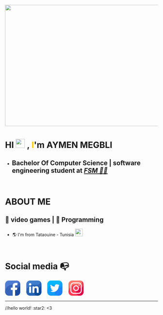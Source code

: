 <!DOCTYPE html>
<html lang="en">
<head>
    <meta charset="UTF-8">
    <meta http-equiv="X-UA-Compatible" content="IE=edge">
    <meta name="viewport" content="width=device-width, initial-scale=1.0">
    <link
    rel="stylesheet"
    href="https://cdnjs.cloudflare.com/ajax/libs/font-awesome/5.15.3/css/all.min.css"/>

</head>
   
<img>
<img src="https://user-images.githubusercontent.com/90506038/212715832-df43c335-1cbd-4583-93f0-55952216dca0.gif" height="400" width="900"></img>
 <h1> HI <img src="https://user-images.githubusercontent.com/90506038/212717400-ef3f5568-9fe4-4cfa-8fd6-35c5955d0fad.gif" height="30" width="30"/>  ,<a style="color: rgb(255, 200, 0);"> I</a>'m AYMEN MEGBLI</h1>    
<span class="hr"></span></html><ul><li>
<h2 style="margin-left: -1px;">Bachelor Of Computer Science | software engineering student at <a href="https://www.fsm.rnu.tn" ><i>FSM 👨‍💻</i></a> </h2></li></ul>
<BR><h1>ABOUT ME</h1>
<span class="hr"></span>
<h2> 🖤  video games | 💙 Programming</H2>
    <ul>
        <LI>🌎 I'm from Tataouine - Tunisia <img height="25" width="25" src="https://camo.githubusercontent.com/7e7654adff865a8de9e1d9edd05b58bc0d51a5d6346b796b155275d9aaca2451/68747470733a2f2f75706c6f61642e77696b696d656469612e6f72672f77696b6970656469612f636f6d6d6f6e732f632f63652f466c61675f6f665f54756e697369612e737667"/></LI>
    </ul>
    <BR><h1>Social media 📭</h1>
        <div class="social-links">
          <a href="https://www.facebook.com/aymen.meguebli"><i class="fab fa-facebook-f"><img  height="50" width="50" src="facebook.png"></img></a>
              &nbsp;&nbsp;&nbsp; 
          <a href="https://www.linkedin.com/in/aymen-megbli-70380b231/?originalSubdomain=tn"><img  height="50" width="50" src="linkedin.png"></img></i></a> 
              &nbsp;&nbsp;&nbsp; 
          <a href="https://twitter.com/AMeguebli"><img  height="50" width="50" src="twitter.png"></img></i></a>
              &nbsp;&nbsp;&nbsp; 
          <a href="https://www.instagram.com/megbli_aymen/?hl=fr"><img  height="50" width="50" src="instagram.png"></img></a>
          <a href="https://github.com/AYMEN-MEGBLI"><i class="fab fa-github"></i></a>
           &nbsp;
        </div>
        <hr>//hello world! :star2: <3
</html>
